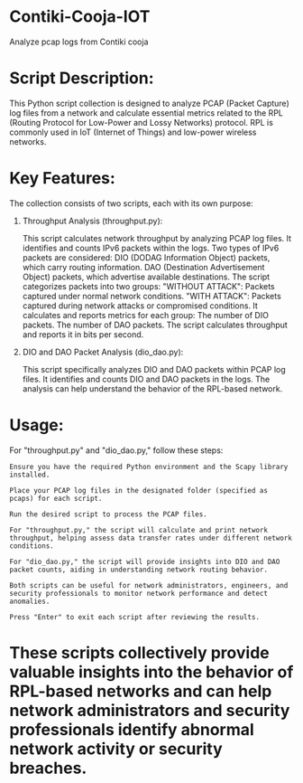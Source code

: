 # Contiki-Cooja-IOT
Analyze pcap logs from Contiki cooja

# Script Description:

This Python script collection is designed to analyze PCAP (Packet Capture) log files from a network and calculate essential metrics related to the RPL (Routing Protocol for Low-Power and Lossy Networks) protocol. RPL is commonly used in IoT (Internet of Things) and low-power wireless networks.

# Key Features:

The collection consists of two scripts, each with its own purpose:

1. Throughput Analysis (throughput.py):

    This script calculates network throughput by analyzing PCAP log files.
    It identifies and counts IPv6 packets within the logs.
    Two types of IPv6 packets are considered:
        DIO (DODAG Information Object) packets, which carry routing information.
        DAO (Destination Advertisement Object) packets, which advertise available destinations.
    The script categorizes packets into two groups:
        "WITHOUT ATTACK": Packets captured under normal network conditions.
        "WITH ATTACK": Packets captured during network attacks or compromised conditions.
    It calculates and reports metrics for each group:
        The number of DIO packets.
        The number of DAO packets.
    The script calculates throughput and reports it in bits per second.

2. DIO and DAO Packet Analysis (dio_dao.py):

    This script specifically analyzes DIO and DAO packets within PCAP log files.
    It identifies and counts DIO and DAO packets in the logs.
    The analysis can help understand the behavior of the RPL-based network.

# Usage:

For "throughput.py" and "dio_dao.py," follow these steps:

    Ensure you have the required Python environment and the Scapy library installed.

    Place your PCAP log files in the designated folder (specified as pcaps) for each script.

    Run the desired script to process the PCAP files.

    For "throughput.py," the script will calculate and print network throughput, helping assess data transfer rates under different network conditions.

    For "dio_dao.py," the script will provide insights into DIO and DAO packet counts, aiding in understanding network routing behavior.

    Both scripts can be useful for network administrators, engineers, and security professionals to monitor network performance and detect anomalies.

    Press "Enter" to exit each script after reviewing the results.

# These scripts collectively provide valuable insights into the behavior of RPL-based networks and can help network administrators and security professionals identify abnormal network activity or security breaches.
